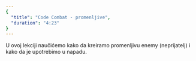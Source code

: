 ```yaml
---
{
  "title": "Code Combat - promenljive",
  "duration": "4:23"
}
---
```


U ovoj lekciji naučićemo kako da kreiramo promenljivu enemy (neprijatelj) i kako da je upotrebimo u napadu.
